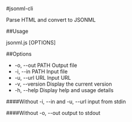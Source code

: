 #jsonml-cli

Parse HTML and convert to JSONML

##Usage

  jsonml.js [OPTIONS]

##Options

*  -o, --out PATH         Output file
*  -i, --in PATH          Input file
*  -u, --url URL          Input URL
*  -v, --version          Display the current version
*  -h, --help             Display help and usage details

####Without -i, --in and -u, --url
  input from stdin

####Without -o, --out
  output to stdout
